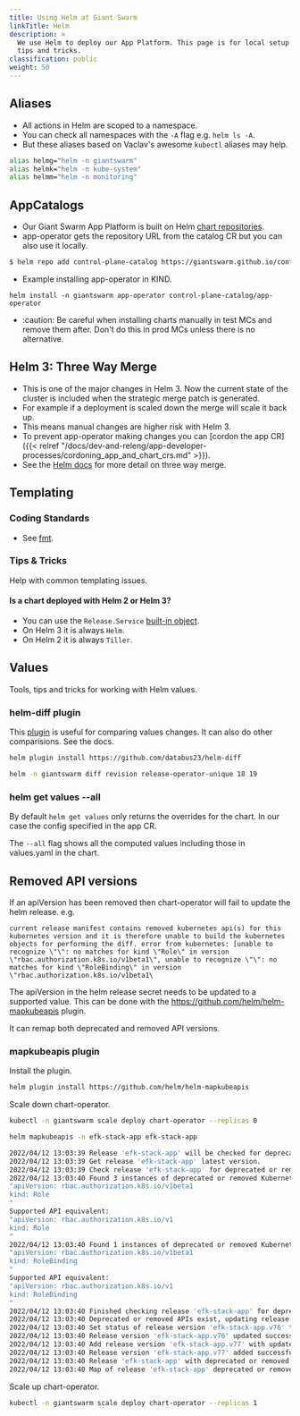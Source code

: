 ```yaml
---
title: Using Helm at Giant Swarm
linkTitle: Helm
description: >
  We use Helm to deploy our App Platform. This page is for local setup and
  tips and tricks.
classification: public
weight: 50
---
```


## Aliases

- All actions in Helm are scoped to a namespace.
- You can check all namespaces with the `-A` flag e.g. `helm ls -A`.
- But these aliases based on Vaclav's awesome `kubectl` aliases may help.

```bash
alias helmg="helm -n giantswarm"
alias helmk="helm -n kube-system"
alias helmm="helm -n monitoring"
```

## AppCatalogs

- Our Giant Swarm App Platform is built on Helm [chart repositories](https://helm.sh/docs/topics/chart_repository/#helm).
- app-operator gets the repository URL from the catalog CR but you can also use it locally.

```bash
$ helm repo add control-plane-catalog https://giantswarm.github.io/control-plane-catalog/
```

- Example installing app-operator in KIND.

```
helm install -n giantswarm app-operator control-plane-catalog/app-operator
```

- :caution: Be careful when installing charts manually in test MCs and remove
them after. Don't do this in prod MCs unless there is no alternative.

## Helm 3: Three Way Merge

- This is one of the major changes in Helm 3. Now the current state of the cluster
is included when the strategic merge patch is generated.
- For example if a deployment is scaled down the merge will scale it back up.
- This means manual changes are higher risk with Helm 3.
- To prevent app-operator making changes you can [cordon the app CR]({{< relref "/docs/dev-and-releng/app-developer-processes/cordoning_app_and_chart_crs.md" >}}).
- See the [Helm docs](https://helm.sh/docs/faq/#improved-upgrade-strategy-3-way-strategic-merge-patches)
for more detail on three way merge.

## Templating

### Coding Standards

- See [fmt](https://github.com/giantswarm/fmt#helm-charts).

### Tips & Tricks

Help with common templating issues.

#### Is a chart deployed with Helm 2 or Helm 3?

- You can use the `Release.Service` [built-in object](https://helm.sh/docs/chart_template_guide/builtin_objects/).
- On Helm 3 it is always `Helm`.
- On Helm 2 it is always `Tiller`.

## Values

Tools, tips and tricks for working with Helm values.

### helm-diff plugin

This [plugin](https://github.com/databus23/helm-diff) is useful for comparing values changes.
It can also do other comparisions. See the docs.

```bash
helm plugin install https://github.com/databus23/helm-diff

helm -n giantswarm diff revision release-operator-unique 18 19
```

### helm get values --all

By default `helm get values` only returns the overrides for the chart. In our case
the config specified in the app CR.

The `--all` flag shows all the computed values including those in values.yaml in the
chart.

## Removed API versions

If an apiVersion has been removed then chart-operator will fail to update the helm release. e.g.

```
current release manifest contains removed kubernetes api(s) for this kubernetes version and it is therefore unable to build the kubernetes objects for performing the diff. error from kubernetes: [unable to recognize \"\": no matches for kind \"Role\" in version \"rbac.authorization.k8s.io/v1beta1\", unable to recognize \"\": no matches for kind \"RoleBinding\" in version \"rbac.authorization.k8s.io/v1beta1\
```

The apiVersion in the helm release secret needs to be updated to a supported value.
This can be done with the https://github.com/helm/helm-mapkubeapis plugin.

It can remap both deprecated and removed API versions.

### mapkubeapis plugin

Install the plugin.

```bash
helm plugin install https://github.com/helm/helm-mapkubeapis
```

Scale down chart-operator.

```bash
kubectl -n giantswarm scale deploy chart-operator --replicas 0
```

```bash
helm mapkubeapis -n efk-stack-app efk-stack-app

2022/04/12 13:03:39 Release 'efk-stack-app' will be checked for deprecated or removed Kubernetes APIs and will be updated if necessary to supported API versions.
2022/04/12 13:03:39 Get release 'efk-stack-app' latest version.
2022/04/12 13:03:39 Check release 'efk-stack-app' for deprecated or removed APIs...
2022/04/12 13:03:40 Found 3 instances of deprecated or removed Kubernetes API:
"apiVersion: rbac.authorization.k8s.io/v1beta1
kind: Role
"
Supported API equivalent:
"apiVersion: rbac.authorization.k8s.io/v1
kind: Role
"
2022/04/12 13:03:40 Found 1 instances of deprecated or removed Kubernetes API:
"apiVersion: rbac.authorization.k8s.io/v1beta1
kind: RoleBinding
"
Supported API equivalent:
"apiVersion: rbac.authorization.k8s.io/v1
kind: RoleBinding
"
2022/04/12 13:03:40 Finished checking release 'efk-stack-app' for deprecated or removed APIs.
2022/04/12 13:03:40 Deprecated or removed APIs exist, updating release: efk-stack-app.
2022/04/12 13:03:40 Set status of release version 'efk-stack-app.v76' to 'superseded'.
2022/04/12 13:03:40 Release version 'efk-stack-app.v76' updated successfully.
2022/04/12 13:03:40 Add release version 'efk-stack-app.v77' with updated supported APIs.
2022/04/12 13:03:40 Release version 'efk-stack-app.v77' added successfully.
2022/04/12 13:03:40 Release 'efk-stack-app' with deprecated or removed APIs updated successfully to new version.
2022/04/12 13:03:40 Map of release 'efk-stack-app' deprecated or removed APIs to supported versions, completed successfully.
```

Scale up chart-operator.

```bash
kubectl -n giantswarm scale deploy chart-operator --replicas 1
```
